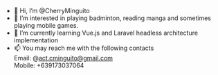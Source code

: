 - 👋 Hi, I’m @CherryMinguito
- 👀 I’m interested in playing badminton, reading manga and sometimes playing mobile games.
- 🌱 I’m currently learning Vue.js and Laravel headless architecture implementation
- 📫 You may reach me with the following contacts <br>
Email: @act.cminguito@gmail.com <br>
Mobile: +639173037064 <br>

<!---
CherryMinguito/CherryMinguito is a ✨ special ✨ repository because its `README.md` (this file) appears on your GitHub profile.
You can click the Preview link to take a look at your changes.
--->
